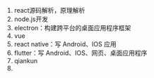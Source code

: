 1. react源码解析，原理解析
2. node.js开发
3. electron：构建跨平台的桌面应用程序框架
4. vue
5. react native：写 Android、IOS 应用
6. flutter：写 Android、IOS、网页、桌面应用程序
7. qiankun
8. 